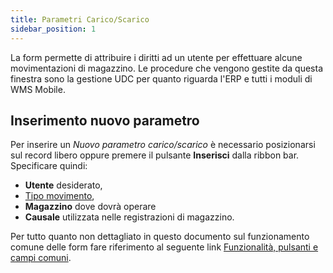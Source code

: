 ```yaml
---
title: Parametri Carico/Scarico
sidebar_position: 1
---
```


La form permette di attribuire i diritti ad un utente per effettuare alcune movimentazioni di magazzino.  Le procedure che vengono gestite da questa finestra sono la gestione UDC per quanto riguarda l'ERP e tutti i moduli di WMS Mobile.

## Inserimento nuovo parametro

Per inserire un *Nuovo parametro carico/scarico* è necessario posizionarsi sul record libero oppure premere il pulsante **Inserisci** dalla ribbon bar.  
Specificare quindi:
- **Utente** desiderato,  
- [Tipo movimento](/docs/configurations/parameters/logistics/load-unload-parameters/movement-types), 
- **Magazzino** dove dovrà operare 
- **Causale** utilizzata nelle registrazioni di magazzino.

Per tutto quanto non dettagliato in questo documento sul funzionamento comune delle form fare riferimento al seguente link [Funzionalità, pulsanti e campi comuni](/docs/guide/common).